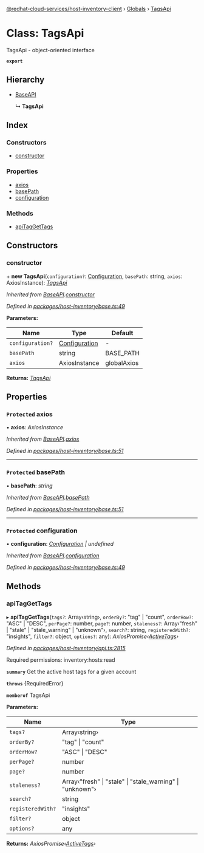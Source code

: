 [@redhat-cloud-services/host-inventory-client](../README.md) › [Globals](../globals.md) › [TagsApi](tagsapi.md)

# Class: TagsApi

TagsApi - object-oriented interface

**`export`** 

## Hierarchy

* [BaseAPI](baseapi.md)

  ↳ **TagsApi**

## Index

### Constructors

* [constructor](tagsapi.md#constructor)

### Properties

* [axios](tagsapi.md#protected-axios)
* [basePath](tagsapi.md#protected-basepath)
* [configuration](tagsapi.md#protected-configuration)

### Methods

* [apiTagGetTags](tagsapi.md#apitaggettags)

## Constructors

###  constructor

\+ **new TagsApi**(`configuration?`: [Configuration](configuration.md), `basePath`: string, `axios`: AxiosInstance): *[TagsApi](tagsapi.md)*

*Inherited from [BaseAPI](baseapi.md).[constructor](baseapi.md#constructor)*

*Defined in [packages/host-inventory/base.ts:49](https://github.com/RedHatInsights/javascript-clients/blob/master/packages/host-inventory/base.ts#L49)*

**Parameters:**

Name | Type | Default |
------ | ------ | ------ |
`configuration?` | [Configuration](configuration.md) | - |
`basePath` | string | BASE_PATH |
`axios` | AxiosInstance | globalAxios |

**Returns:** *[TagsApi](tagsapi.md)*

## Properties

### `Protected` axios

• **axios**: *AxiosInstance*

*Inherited from [BaseAPI](baseapi.md).[axios](baseapi.md#protected-axios)*

*Defined in [packages/host-inventory/base.ts:51](https://github.com/RedHatInsights/javascript-clients/blob/master/packages/host-inventory/base.ts#L51)*

___

### `Protected` basePath

• **basePath**: *string*

*Inherited from [BaseAPI](baseapi.md).[basePath](baseapi.md#protected-basepath)*

*Defined in [packages/host-inventory/base.ts:51](https://github.com/RedHatInsights/javascript-clients/blob/master/packages/host-inventory/base.ts#L51)*

___

### `Protected` configuration

• **configuration**: *[Configuration](configuration.md) | undefined*

*Inherited from [BaseAPI](baseapi.md).[configuration](baseapi.md#protected-configuration)*

*Defined in [packages/host-inventory/base.ts:49](https://github.com/RedHatInsights/javascript-clients/blob/master/packages/host-inventory/base.ts#L49)*

## Methods

###  apiTagGetTags

▸ **apiTagGetTags**(`tags?`: Array‹string›, `orderBy?`: "tag" | "count", `orderHow?`: "ASC" | "DESC", `perPage?`: number, `page?`: number, `staleness?`: Array‹"fresh" | "stale" | "stale_warning" | "unknown"›, `search?`: string, `registeredWith?`: "insights", `filter?`: object, `options?`: any): *AxiosPromise‹[ActiveTags](../interfaces/activetags.md)›*

*Defined in [packages/host-inventory/api.ts:2815](https://github.com/RedHatInsights/javascript-clients/blob/master/packages/host-inventory/api.ts#L2815)*

Required permissions: inventory:hosts:read

**`summary`** Get the active host tags for a given account

**`throws`** {RequiredError}

**`memberof`** TagsApi

**Parameters:**

Name | Type |
------ | ------ |
`tags?` | Array‹string› |
`orderBy?` | "tag" &#124; "count" |
`orderHow?` | "ASC" &#124; "DESC" |
`perPage?` | number |
`page?` | number |
`staleness?` | Array‹"fresh" &#124; "stale" &#124; "stale_warning" &#124; "unknown"› |
`search?` | string |
`registeredWith?` | "insights" |
`filter?` | object |
`options?` | any |

**Returns:** *AxiosPromise‹[ActiveTags](../interfaces/activetags.md)›*
